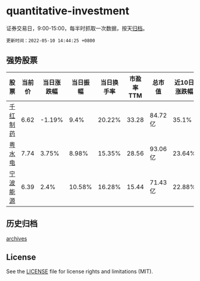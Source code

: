 # quantitative-investment

证券交易日，9:00-15:00，每半时抓取一次数据，按天[归档](archives)。

`更新时间：2022-05-10 14:44:25 +0800`

## 强势股票

|股票|当前价|当日涨跌幅|当日振幅|当日换手率|市盈率TTM|总市值|近10日涨跌幅|
|----|----|----|----|----|----|----|----|
|[千红制药](https://xueqiu.com/S/SZ002550)|6.62|-1.19%|9.4%|20.22%|33.28|84.72亿|35.1%|
|[粤水电](https://xueqiu.com/S/SZ002060)|7.74|3.75%|8.98%|15.35%|28.56|93.06亿|23.64%|
|[宁波能源](https://xueqiu.com/S/SH600982)|6.39|2.4%|10.58%|16.28%|15.44|71.43亿|22.88%|

## 历史归档

[archives](archives)

## License

See the [LICENSE](LICENSE) file for license rights and limitations (MIT).